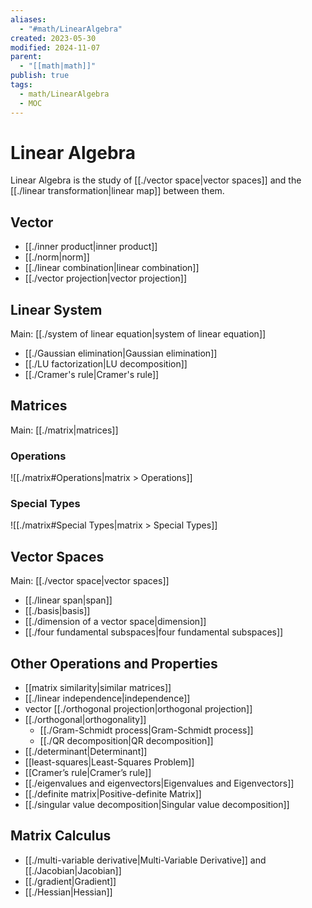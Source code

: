 ```yaml
---
aliases:
  - "#math/LinearAlgebra"
created: 2023-05-30
modified: 2024-11-07
parent:
  - "[[math|math]]"
publish: true
tags:
  - math/LinearAlgebra
  - MOC
---
```

# Linear Algebra
Linear Algebra is the study of [[./vector space|vector spaces]] and the [[./linear transformation|linear map]] between them.

## Vector
- [[./inner product|inner product]]
- [[./norm|norm]]
- [[./linear combination|linear combination]]
- [[./vector projection|vector projection]]

## Linear System
Main: [[./system of linear equation|system of linear equation]]
- [[./Gaussian elimination|Gaussian elimination]]
- [[./LU factorization|LU decomposition]]
- [[./Cramer's rule|Cramer's rule]]

## Matrices
Main: [[./matrix|matrices]]
### Operations
![[./matrix#Operations|matrix > Operations]]

### Special Types
![[./matrix#Special Types|matrix > Special Types]]

## Vector Spaces
Main: [[./vector space|vector spaces]]
- [[./linear span|span]]
- [[./basis|basis]]
- [[./dimension of a vector space|dimension]]
- [[./four fundamental subspaces|four fundamental subspaces]]

## Other Operations and Properties
- [[matrix similarity|similar matrices]]
- [[./linear independence|independence]]
- vector [[./orthogonal projection|orthogonal projection]]
- [[./orthogonal|orthogonality]]
  - [[./Gram-Schmidt process|Gram-Schmidt process]]
  - [[./QR decomposition|QR decomposition]]
- [[./determinant|Determinant]]
- [[least-squares|Least-Squares Problem]]
- [[Cramer’s rule|Cramer’s rule]]
- [[./eigenvalues and eigenvectors|Eigenvalues and Eigenvectors]]
- [[./definite matrix|Positive-definite Matrix]]
- [[./singular value decomposition|Singular value decomposition]]

## Matrix Calculus
- [[./multi-variable derivative|Multi-Variable Derivative]] and [[./Jacobian|Jacobian]]
- [[./gradient|Gradient]]
- [[./Hessian|Hessian]]